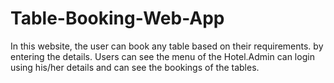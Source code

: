 # Table-Booking-Web-App
In this website, the user can book any table based on their requirements. by entering the details. Users can see the menu of the Hotel.Admin can login using his/her details and can see the bookings of the tables. 
